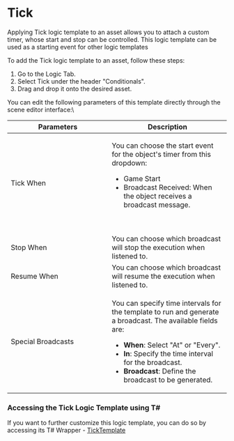 # Tick

Applying Tick logic template to an asset allows you to attach a custom timer, whose start and stop can be controlled. This logic template can be used as a starting event for other logic templates

To add the Tick logic template to an asset, follow these steps:

1. Go to the Logic Tab.
2. Select Tick under the header "Conditionals".
3. Drag and drop it onto the desired asset.

You can edit the following parameters of this template directly through the scene editor interface:\


<table><thead><tr><th width="216">Parameters</th><th>Description</th></tr></thead><tbody><tr><td>Tick When</td><td><p>You can choose the start event for the object's timer from this dropdown:</p><ul><li>Game Start</li><li>Broadcast Received: When the object receives a broadcast message.</li></ul><p><br></p></td></tr><tr><td>Stop When</td><td>You can choose which broadcast will stop the execution when listened to.</td></tr><tr><td>Resume When</td><td>You can choose which broadcast will resume the execution when listened to.</td></tr><tr><td>Special Broadcasts</td><td><p>You can specify time intervals for the template to run and generate a broadcast. The available fields are:</p><ul><li><strong>When</strong>: Select "At" or "Every".</li><li><strong>In</strong>: Specify the time interval for the broadcast.</li><li><strong>Broadcast</strong>: Define the broadcast to be generated.</li></ul></td></tr></tbody></table>

### Accessing the Tick Logic Template using T\#

If you want to further customize this logic template, you can do so by accessing its T# Wrapper -  [TickTemplate](../../coding-using-t/t-logic-template-wrappers.md#ticktemplate)
